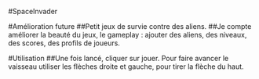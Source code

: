 #SpaceInvader 

#Amélioration future
##Petit jeux de survie contre des aliens.
##Je compte améliorer la beauté du jeux, le gameplay : ajouter des aliens, des niveaux, des scores, des profils de joueurs.

#Utilisation
##Une fois lancé, cliquer sur jouer. Pour faire avancer le vaisseau utiliser les flèches droite et gauche, pour tirer la flèche du haut.
